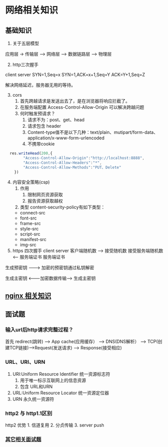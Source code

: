 # 网络相关知识
## 基础知识
1. 关于五层模型

应用层 -> 传输层 --> 网络层 --> 数据链路层 --> 物理层

2. http三次握手

client          server
SYN=1,Seq=x      SYN=1,ACK=x+1,Seq=Y
ACK=Y+1,Seq=Z

解决网络延迟，服务器无用的等待。

3. cors
   1. 首先跨越请求是发送出去了，是在浏览器将响应拦截了。
   2. 在服务端配置 Access-Control-Allow-Origin 可以解决跨越问题
   3. 何时触发预请求？
      1. 请求不为：post、get、head
      2. 请求包含 header
      3. Content-type值不是以下几种：text/plain、mutipart/form-data、application/x-www-form-urlencoded
      4. 不携带cookie

```javascript
  res.writeHead(200,{
        "Access-Control-Allow-Origin":"http://localhost:8888",
        "Access-Control-Allow-Headers":"*",
        "Access-Control-Allow-Methods":"PUT、Delete"
    })
```

4.  内容安全策略(csp)
    1.  作用    
        1.  限制网页资源获取
        2.  报告资源获取越权
    2. 类型
   content-security-policy有如下类型：
    - connect-src
    - font-src
    - frame-src
    - style-src
    - script-src
    - manifest-src
    - img-src
5. https 四次握手
client                   server
 客户端随机数       -->    接受随机数
 接受服务端随机数    <--    服务端证书
 服务端证书

 生成预密钥     --->        加密的预密钥通过私钥解密

 生成主密钥     <---加密数据传输-->      生成主密钥

## [nginx 相关知识](./nginx.md)

## 面试题
### 输入url后http请求完整过程？

首先 redirect(跳转) --> App cache(应用缓存） --> DNS(DNS解析） --> TCP(创建TCP链接)-->Request(发送请求) --> Response(接受相应)

###  URL、URI、URN
1.  URI:Uniform Resource Identifier 统一资源标志符
    1. 用于唯一标示互联网上的信息资源
    2. 包含 URL和URN
2.  URL:Uniform Resource Locator 统一资源定位器
3. URN 永久统一资源符

### http2 与 http1.1区别
http2 优势
    1. 信道复用
    2. 分贞传输
    3. server push
### [其它相关面试题](../../../interview/interview-case/http.md)
